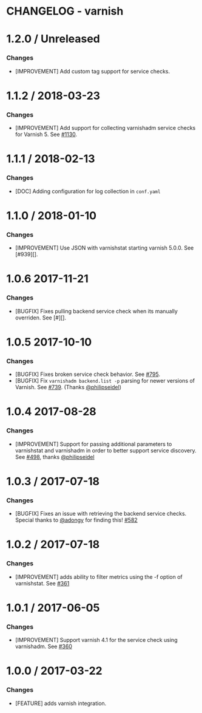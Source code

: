 # CHANGELOG - varnish

1.2.0 / Unreleased
==================
### Changes

* [IMPROVEMENT] Add custom tag support for service checks.

1.1.2 / 2018-03-23
==================
### Changes

* [IMPROVEMENT] Add support for collecting varnishadm service checks for Varnish 5. See [#1130][].

1.1.1 / 2018-02-13
==================
### Changes

* [DOC] Adding configuration for log collection in `conf.yaml`

1.1.0 / 2018-01-10
==================

### Changes

* [IMPROVEMENT] Use JSON with varnishstat starting varnish 5.0.0. See [#939][].

1.0.6 2017-11-21
==================

### Changes

* [BUGFIX] Fixes pulling backend service check when its manually overriden. See [#][].

1.0.5 2017-10-10
==================

### Changes

* [BUGFIX] Fixes broken service check behavior. See [#795][].
* [BUGFIX] Fix `varnishadm backend.list -p` parsing for newer versions of Varnish. See [#739][]. (Thanks [@philipseidel][])

1.0.4 2017-08-28
==================

### Changes

* [IMPROVEMENT] Support for passing additional parameters to varnishstat
and varnishadm in order to better support service discovery. See [#498][], thanks [@philipseidel][]

1.0.3 / 2017-07-18
==================

### Changes

* [BUGFIX] Fixes an issue with retrieving the backend service checks. Special thanks to [@adongy][] for finding this! [#582][]

1.0.2 / 2017-07-18
==================

### Changes

* [IMPROVEMENT] adds ability to filter metrics using the -f option of varnishstat. See [#361][]

1.0.1 / 2017-06-05
==================

### Changes

* [IMPROVEMENT] Support varnish 4.1 for the service check using varnishadm. See [#360][]

1.0.0 / 2017-03-22
==================

### Changes

* [FEATURE] adds varnish integration.

<!--- The following link definition list is generated by PimpMyChangelog --->
[#360]: https://github.com/DataDog/integrations-core/issues/360
[#361]: https://github.com/DataDog/integrations-core/issues/361
[#498]: https://github.com/DataDog/integrations-core/issues/498
[#582]: https://github.com/DataDog/integrations-core/issues/582
[#739]: https://github.com/DataDog/integrations-core/issues/739
[#795]: https://github.com/DataDog/integrations-core/issues/795
[#805]: https://github.com/DataDog/integrations-core/issues/805
[#805]: https://github.com/DataDog/integrations-core/issues/939
[#1130]: https://github.com/DataDog/integrations-core/issues/1130
[@adongy]: https://github.com/adongy
[@philipseidel]: https://github.com/philipseidel

